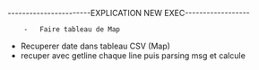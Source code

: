 -----------------------EXPLICATION NEW EXEC------------------




        -   Faire tableau de Map
- Recuperer date dans tableau CSV  (Map)
- recuper avec getline chaque line puis parsing msg et calcule